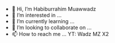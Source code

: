 - 👋 Hi, I’m Habiburrahim Muawwadz
- 👀 I’m interested in ...
- 🌱 I’m currently learning ...
- 💞️ I’m looking to collaborate on ...
- 📫 How to reach me ...
  YT: Wadz MZ X2
<!---
Wadz MZ is a ✨ special ✨ repository because its `README.md` (this file) appears on your GitHub profile.
You can click the Preview link to take a look at your changes.
--->
